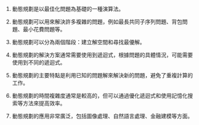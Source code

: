 

1. 動態規劃是以最佳化問題為基礎的一種演算法。

2. 動態規劃可以用來解決許多複雜的問題，例如最長共同子序列問題、背包問題、最小花費問題等。

3. 動態規劃可以分為兩個階段：建立解空間和尋找最優解。

4. 動態規劃的解決方案通常需要使用到遞迴式，根據問題的具體情況，可能需要使用到不同的遞迴式。

5. 動態規劃的主要特點是利用已知的問題解來解決新的問題，避免了重複計算的工作。

6. 動態規劃的時間複雜度通常是較高的，但可以通過優化遞迴式和使用記憶化搜索等方法來提高效率。

7. 動態規劃的應用非常廣泛，包括圖像處理、自然語言處理、金融建模等方面。